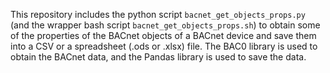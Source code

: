 This repository includes the python script `bacnet_get_objects_props.py` (and the wrapper bash script `bacnet_get_objects_props.sh`) to obtain some of the properties of the BACnet objects of a BACnet device and save them into a CSV or a spreadsheet (.ods or .xlsx) file. The BAC0 library is used to obtain the BACnet data, and the Pandas library is used to save the data. 
